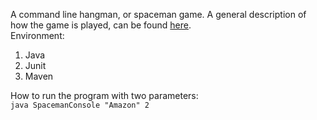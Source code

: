A command line hangman, or spaceman game.
A general description of how the game is played, can be found [here](https://en.wikipedia.org/wiki/Hangman_(game)).   
Environment:
1. Java
2. Junit
3. Maven

How to run the program with two parameters:  
`java SpacemanConsole "Amazon" 2`
